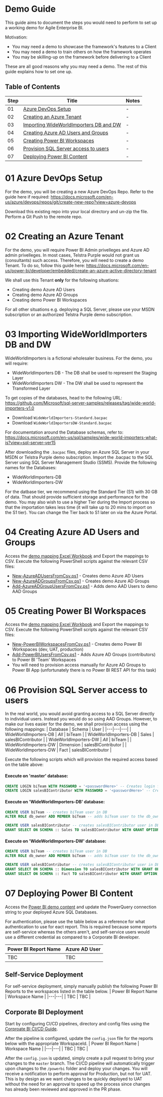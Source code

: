 # Demo Guide
This guide aims to document the steps you would need to perform to set up a working demo for Agile Enterprise BI. 

Motivation: 
- You may need a demo to showcase the framework's features to a Client
- You may need a demo to train others on how the framework operates
- You may be skilling-up on the framework before delivering to a Client 

These are all good reasons why you may need a demo. The rest of this guide explains how to set one up.

## Table of Contents
| Step | Title | Notes |
|---|---|---|
|01| [Azure DevOps Setup](#01-azure-devops-setup) | - | 
|02| [Creating an Azure Tenant](#02-creating-an-azure-tenant) | - |
|03| [Importing WideWorldImporters DB and DW](#03-importing-wideworldimporters-db-and-dw) | - |
|04| [Creating Azure AD Users and Groups](#04-creating-azure-ad-users-and-groups) | - |
|05| [Creating Power BI Workspaces](#05-creating-power-bi-workspaces) | - |
|06| [Provision SQL Server access to users](#06-provision-sql-server-access-to-users) | - |
|07| [Deploying Power BI Content](#07-deploying-power-bi-content) | - |

# 01 Azure DevOps Setup
For the demo, you will be creating a new Azure DevOps Repo. Refer to the guide here if required: https://docs.microsoft.com/en-us/azure/devops/repos/git/create-new-repo?view=azure-devops

Download this existing repo into your local directory and un-zip the file. Perform a Git Push to the remote repo. 

# 02 Creating an Azure Tenant
For the demo, you will require Power BI Admin privelleges and Azure AD admin privelleges. In most cases, Telstra Purple would not grant us (consultants) such access. Therefore, you will need to create a demo Tenant. To do so, follow this guide here: https://docs.microsoft.com/en-us/power-bi/developer/embedded/create-an-azure-active-directory-tenant

We shall use this Tenant **only** for the following situations: 
- Creating demo Azure AD Users
- Creating demo Azure AD Groups
- Creating demo Power BI Workspaces 

For all other situations e.g. deploying a SQL Server, please use your MSDN subscription or an authorized Telstra Purple demo subscription. 

# 03 Importing WideWorldImporters DB and DW
WideWorldImporters is a fictional wholesaler business. For the demo, you will require: 
- WideWorldImporters DB - The DB shall be used to represent the Staging Layer
- WideWorldImporters DW - The DW shall be used to represent the Transformed Layer

To get copies of the databases, head to the following URL: https://github.com/Microsoft/sql-server-samples/releases/tag/wide-world-importers-v1.0
- Download `WideWorldImporters-Standard.bacpac` 
- Download `WideWorldImportersDW-Standard.bacpac`

For documentation around the Database schemas, refer to: https://docs.microsoft.com/en-us/sql/samples/wide-world-importers-what-is?view=sql-server-ver15

After downloading the `.bacpac` files, deploy an Azure SQL Server in your MSDN or Telstra Purple demo subscription. Import the .bacpac to the SQL Server using SQL Server Management Studio (SSMS). Provide the following names for the Databases: 
- WideWorldImporters-DB
- WideWorldImporters-DW

For the datbase tier, we recommend using the Standard Tier (S1) with 30 GB of data. That should provide sufficient storage and performance for the demo. You may also wish to use a higher Tier during the Import process so that the importation takes less time (it will take up to 20 mins to import on the S1 tier). You can change the Tier back to S1 later on via the Azure Portal. 

# 04 Creating Azure AD Users and Groups
Access the [demo mapping Excel Workbook]() and Export the mappings to CSV. Execute the following PowerShell scripts against the relevant CSV files: 
- [New-AzureADUsersFromCsv.ps1](..\powershell\administration\azureAD\New-AzureADUsersFromCsv.ps1) - Creates demo Azure AD Users
- [New-AzureADGroupsFromCsv.ps1](..\powershell\administration\azureAD\New-AzureADGroupsFromCsv.ps1) - Creates demo Azure AD Groups
- [Add-AzureADGroupUsersFromCsv.ps1](..\powershell\administration\azureAD\Add-AzureADGroupUsersFromCsv.ps1) - Adds demo AAD Users to demo AAD Groups

# 05 Creating Power BI Workspaces
Access the [demo mapping Excel Workbook]() and Export the mappings to CSV. Execute the following PowerShell scripts against the relevant CSV files: 
- [New-PowerBIWorkspacesFromCsv.ps1](..\powershell\administration\powerbi\New-PowerBIWorkspacesFromCsv.ps1) - Creates demo Power BI Workspaces (dev, UAT, production)
- [Add-PowerBIUsersFromCsv.ps1](..\powershell\administration\powerbi\Add-PowerBIUsersFromCsv.ps1) - Adds Azure AD Groups (contributors) to Power BI 'Team' Workspaces
- You will need to provision access manually for Azure AD Groups to Power BI App (unfortunately there is no Power BI REST API for this task)

# 06 Provision SQL Server access to users
In the real world, you would avoid granting access to a SQL Server directly to individual users. Instead you would do so using AAD Groups. 
However, to make our lives easier for the demo, we shall provision access using the following mappings:
| Database | Schema | User | 
|---|---|---|
| WideWorldImporters-DB | *All* | biTeam |
| WideWorldImporters-DB | Sales | salesBIContributor |
| WideWorldImporters-DW | *All* | biTeam |
| WideWorldImporters-DW | Dimension | salesBIContributor |
| WideWorldImporters-DW | Fact | salesBIContributor |

Execute the following scripts which will provision the required access based on the table above:  
#### Execute on 'master' database: 
```sql
CREATE LOGIN biTeam WITH PASSWORD = '<passwordHere>' -- Creates login for biTeam user in master database
CREATE LOGIN salesBIContributor WITH PASSWORD = '<passwordHere>' -- Creates login for salesBIContributor user in master database
```
#### Execute on 'WideWorldImporters-DB' database: 
```sql
CREATE USER biTeam -- creates biTeam user in DB
ALTER ROLE db_owner ADD MEMBER biTeam -- adds biTeam user to the db_owner role

CREATE USER salesBIContributor -- creates salesBIContributor user in DB
GRANT SELECT ON SCHEMA :: Sales TO salesBIContributor WITH GRANT OPTION;  -- grants salesBIContributor the ability to SELECT from Sales schema
```
#### Execute on 'WideWorldImporters-DW' database: 
```sql
CREATE USER biTeam -- creates biTeam user in DB
ALTER ROLE db_owner ADD MEMBER biTeam -- adds biTeam user to the db_owner role

CREATE USER salesBIContributor -- creates salesBIContributor user in DB
GRANT SELECT ON SCHEMA :: Dimension TO salesBIContributor WITH GRANT OPTION;  -- grants salesBIContributor the ability to SELECT from Dimension schema
GRANT SELECT ON SCHEMA :: Fact TO salesBIContributor WITH GRANT OPTION; -- grants salesBIContributor the ability to SELECT from Fact schema
```

# 07 Deploying Power BI Content
Access the [Power BI demo content]() and update the PowerQuery connection string to your deployed Azure SQL Databases. 

For authentication, please use the table below as a reference for what authentication to use for eact report. This is required because some reports are self-service whereas the others aren't, and self-service users would use a different credential as compared to a Corporate BI developer.

| Power BI Report Name | Azure AD User |
|---|---|
| TBC | TBC | 

## Self-Service Deployment
For self-service deployment, simply manually publish the following Power BI Reports to the workspaces listed in the table below. 
| Power BI Report Name | Workspace Name |
|---|---|
| TBC | TBC | 

## Corporate BI Deployment
Start by configuring CI/CD pipelines, directory and config files using the [Corproate BI CI/CD Guide](corporate-bi-cicd-guide.md). 

After the pipeline is configured, update the `config.json` file for the reports below with the appropriate WorkspaceId.
| Power BI Report Name | Workspace Name |
|---|---|
| TBC | TBC | 

After the `config.json` is updated, simply create a pull request to bring your changes to the `master` branch. The CI/CD pipeline will automatically trigger upon changes to the `/powerbi` folder and deploy your changes. You will receive a notification to perform approval for Production, but not for UAT. This is by design as we want changes to be quickly deployed to UAT without the need for an approval to speed up the process since changes has already been reviewed and approved in the PR phase. 


